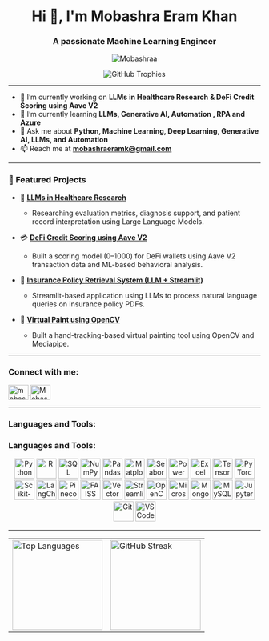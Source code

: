 <h1 align="center">Hi 👋, I'm Mobashra Eram Khan</h1>
<h3 align="center">A passionate Machine Learning Engineer </h3>

<p align="center">
  <img src="https://komarev.com/ghpvc/?username=Mobashraa&label=Profile%20views&color=0e75b6&style=flat" alt="Mobashraa" />
</p>

<p align="center">
  <img src="https://github-profile-trophy.vercel.app/?username=Mobashraa&theme=algolia&no-frame=false&no-bg=true&margin-w=4" alt="GitHub Trophies" />
</p>

---

- 🔭 I’m currently working on **LLMs in Healthcare Research & DeFi Credit Scoring using Aave V2**
- 🌱 I’m currently learning **LLMs, Generative AI, Automation , RPA and Azure**
- 💬 Ask me about **Python, Machine Learning, Deep Learning, Generative AI, LLMs, and Automation**
- 📫 Reach me at **mobashraeramk@gmail.com**

---

### 🚀 Featured Projects

- 🧠 [**LLMs in Healthcare Research**](#)
  - Researching evaluation metrics, diagnosis support, and patient record interpretation using Large Language Models.
  
- 💳 [**DeFi Credit Scoring using Aave V2**](#)
  - Built a scoring model (0–1000) for DeFi wallets using Aave V2 transaction data and ML-based behavioral analysis.
  
- 🧾 [**Insurance Policy Retrieval System (LLM + Streamlit)**](#)
  - Streamlit-based application using LLMs to process natural language queries on insurance policy PDFs.
  
- 🎨 [**Virtual Paint using OpenCV**](#)
  - Built a hand-tracking-based virtual painting tool using OpenCV and Mediapipe.

---

<h3 align="left">Connect with me:</h3>
<p align="left">
  <a href="https://www.linkedin.com/in/mobashra-eram-khan/" target="blank">
    <img align="center" src="https://raw.githubusercontent.com/rahuldkjain/github-profile-readme-generator/master/src/images/icons/Social/linked-in-alt.svg" alt="mobashra eram khan" height="30" width="40" />
  </a>
  <a href="https://github.com/Mobashraa" target="blank">
    <img align="center" src="https://cdn.jsdelivr.net/npm/simple-icons@v3/icons/github.svg" alt="Mobashraa" height="30" width="40" />
  </a>
</p>

---

<h3 align="left">Languages and Tools:</h3>
<p align="center">
 <h3 align="left">Languages and Tools:</h3>
<p align="center">
  <!-- Programming Languages -->
  <img src="https://cdn.jsdelivr.net/gh/devicons/devicon/icons/python/python-original.svg" width="40" height="40" title="Python"/>
  <img src="https://cdn.jsdelivr.net/gh/devicons/devicon/icons/r/r-original.svg" width="40" height="40" title="R"/>
  <img src="https://cdn.jsdelivr.net/gh/devicons/devicon/icons/mysql/mysql-original-wordmark.svg" width="40" height="40" title="SQL"/>

  <!-- Data Analysis & Visualization -->
  <img src="https://cdn.jsdelivr.net/gh/devicons/devicon/icons/numpy/numpy-original.svg" width="40" height="40" title="NumPy"/>
  <img src="https://cdn.jsdelivr.net/gh/devicons/devicon/icons/pandas/pandas-original.svg" width="40" height="40" title="Pandas"/>
  <img src="https://upload.wikimedia.org/wikipedia/commons/8/84/Matplotlib_icon.svg" width="40" height="40" title="Matplotlib"/>
  <img src="https://seaborn.pydata.org/_images/logo-mark-lightbg.svg" width="40" height="40" title="Seaborn"/>
  <img src="https://cdn.worldvectorlogo.com/logos/power-bi.svg" width="40" height="40" title="Power BI"/>
  <img src="https://cdn.worldvectorlogo.com/logos/microsoft-excel-2013.svg" width="40" height="40" title="Excel"/>

  <!-- Machine Learning & Deep Learning -->
  <img src="https://cdn.jsdelivr.net/gh/devicons/devicon/icons/tensorflow/tensorflow-original.svg" width="40" height="40" title="TensorFlow"/>
  <img src="https://cdn.jsdelivr.net/gh/devicons/devicon/icons/pytorch/pytorch-original.svg" width="40" height="40" title="PyTorch"/>
  <img src="https://upload.wikimedia.org/wikipedia/commons/0/05/Scikit_learn_logo_small.svg" width="40" height="40" title="Scikit-learn"/>
  <img src="https://static-00.iconduck.com/assets.00/langchain-icon-1024x1024-1w7z0w5a.png" width="40" height="40" title="LangChain"/>
  <img src="https://static.wixstatic.com/media/2c78e4_4dcce3b0f7a34895b88fbe58dd14b38d~mv2.png" width="40" height="40" title="Pinecone"/>
  <img src="https://avatars.githubusercontent.com/u/128254325?s=200&v=4" width="40" height="40" title="FAISS"/>
  <img src="https://vector-database.io/assets/img/vectordb.png" width="40" height="40" title="Vector Databases"/>

  <!-- App & Visualization Frameworks -->
  <img src="https://streamlit.io/images/brand/streamlit-mark-color.svg" width="40" height="40" title="Streamlit"/>
  <img src="https://opencv.org/wp-content/uploads/2020/07/OpenCV_logo_no_text_.png" width="40" height="40" title="OpenCV"/>

  <!-- Cloud & Databases -->
  <img src="https://upload.wikimedia.org/wikipedia/commons/f/fa/Microsoft_Azure.svg" width="40" height="40" title="Microsoft Azure"/>
  <img src="https://cdn.jsdelivr.net/gh/devicons/devicon/icons/mongodb/mongodb-original-wordmark.svg" width="40" height="40" title="MongoDB"/>
  <img src="https://cdn.jsdelivr.net/gh/devicons/devicon/icons/mysql/mysql-original-wordmark.svg" width="40" height="40" title="MySQL"/>

  <!-- Tools -->
  <img src="https://cdn.jsdelivr.net/gh/devicons/devicon/icons/jupyter/jupyter-original.svg" width="40" height="40" title="Jupyter Notebook"/>
  <img src="https://cdn.jsdelivr.net/gh/devicons/devicon/icons/git/git-original.svg" width="40" height="40" title="Git"/>
  <img src="https://cdn.jsdelivr.net/gh/devicons/devicon/icons/vscode/vscode-original.svg" width="40" height="40" title="VS Code"/>
</p>

</p>

---

<!-- <p align="center">
  <img src="https://github-readme-stats.vercel.app/api?username=Mobashraa&show_icons=true&theme=algolia" alt="Mobashra's GitHub Stats" />
</p> -->

<table align="center">
  <tr>
    <td>
      <img src="https://github-readme-stats.vercel.app/api/top-langs/?username=Mobashraa&layout=compact&theme=algolia" alt="Top Languages" height="180em" />
    </td>
    <td>
      <img src="https://github-readme-streak-stats.herokuapp.com/?user=Mobashraa&theme=algolia" alt="GitHub Streak" height="180em" />
    </td>
  </tr>
</table>

